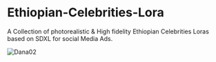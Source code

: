 # Ethiopian-Celebrities-Lora
A Collection of photorealistic &amp; High fidelity Ethiopian Celebrities Loras based on SDXL for social Media Ads.

![Dana02](https://github.com/ababiyaworku/Ethiopian-Celebrities-Lora/assets/107763413/abf68188-a8a7-4b18-a7f8-55385dd77025)
